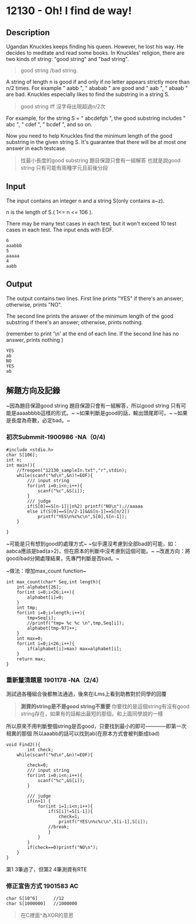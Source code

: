 # 12130 - Oh! I find de way!   

## Description

Ugandan Knuckles keeps finding his queen. However, he lost his way. He decides to meditate and read some books. In Knuckles' religion, there are two kinds of string: "good string" and "bad string".
> good string /bad string.


A string of length n is good if and only if no letter appears strictly more than n/2 times. For example " aabb ", " ababab " are good and " aab ", " abaab " are bad. Knuckles especially likes to find the substring in a string S.
> good string iff 沒字母出現超過n/2次

For example, for the string S = " abcdefgh ", the good substring includes " abc ", " cdef ", " bcdef ", and so on.

Now you need to help Knuckles find the minimum length of the good substring in the given string S. It's guarantee that there will be at most one answer in each testcase.
> 找最小長度的good substring
> 題目保證只會有一組解答
> 也就是說good string 只有可能有兩種字元且前後分段



## Input
The input contains an integer n and a string S(only contains a~z).

n is the length of S.( 1<= n <= 106 ).

There may be many test cases in each test, but it won't exceed 10 test cases in each test. The input ends with EOF.
```
6
aaabbb
5
aaaaa
4
aabb
```

## Output
The output contains two lines. First line prints "YES" if there's an answer; otherwise, prints "NO".

The second line prints the answer of the minimum length of the good substring if there's an answer; otherwise, prints nothing.

(remember to print '\n' at the end of each line. If the second line has no answer, prints nothing )
```
YES
ab
NO
YES
ab
```

## 解題方向及記錄
~因為題目保證good string 題目保證只會有一組解答，所以good string 只有可能是aaaabbbb這樣的形式。~
~如果判斷是good的話，輸出頭尾即可。~
~如果是長度為奇數，必定bad。~

### 初次Submmit-1900986 -NA（0/4)
```
#include <stdio.h>
char S[106];
int n;
int main(){
    //freopen("12130_sampleIn.txt","r",stdin);
    while(scanf("%d\n",&n)!=EOF){
        /// input string
        for(int i=0;i<n;i++){
            scanf("%c",&S[i]);
        }
        /// judge
        if(S[0]==S[n-1]||n%2) printf("NO\n");//aaaaa
        else if(S[0]==S[n/2-1]&&S[n-1]==S[n/2])
            printf("YES\n%c%c\n",S[0],S[n-1]);
    }

}
```
~可能是只有想到good的處理方式~
~似乎還沒考慮到全部bad的可能，如：aabca應該是bad(a>2)，但在原本的判斷中沒考慮到這個可能。~
~改進方向：將good/bad分開處理結果，先專門判斷是否bad。~

~做法：增加max_count function~
```
int max_count(char* Seq,int length){
    int alphabet[26];
    for(int i=0;i<26;i++){
        alphabet[i]=0;
    }
    int tmp;
    for(int i=0;i<length;i++){
        tmp=Seq[i];
        //printf("tmp= %c %c \n",tmp,Seq[i]);
        alphabet[tmp-97]++;
    }
    int max=0;
    for(int i=0;i<26;i++){
        if(alphabet[i]>max) max=alphabet[i];
    }
    return max;
}
```
### 重新釐清題意 1901178 -NA（2/4）
測試過各種組合後都無法通過，後來在iLms上看到助教對於同學的回覆
> **測資的string是不是good string不重要**
你要找的是這個string有沒有good string存在，如果有的話輸出最短的那個，和上面同學說的一樣

所以原來不用判斷整個string是否good，只要找到最小的即可————即第一次相異的那個
所以aaabb的話可以找到ab(在原本方式會被判斷成bad)
```
void Find2(){
        int check;
    while(scanf("%d\n",&n)!=EOF){

        check=0;
        /// input string
        for(int i=0;i<n;i++){
            scanf("%c",&S[i]);
        }

        /// judge
        if(n>1) {
            for(int i=1;i<n;i++){
                if(S[i]!=S[i-1]){
                    check=1;
                    printf("YES\n%c%c\n",S[i-1],S[i]);
                //break;
                }
            }
        }
        if(check==0)printf("NO\n");
    }
}

```
第1 3筆過了，但第2 4筆測資有RTE

### 修正宣告方式 1901583 AC
```
char S[10^6]      //12
char S[1000000]   //1000000
```
>在C裡面^為XOR的意思
